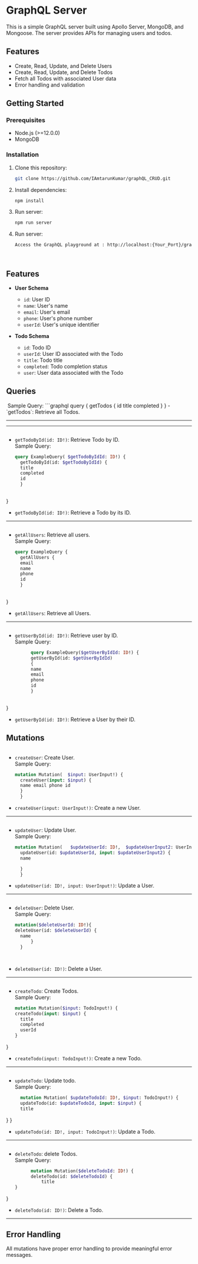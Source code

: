 # GraphQL Server

This is a simple GraphQL server built using Apollo Server, MongoDB, and Mongoose. The server provides APIs for managing users and todos.

## Features

- Create, Read, Update, and Delete Users
- Create, Read, Update, and Delete Todos
- Fetch all Todos with associated User data
- Error handling and validation

## Getting Started

### Prerequisites

- Node.js (>=12.0.0)
- MongoDB

### Installation

1. Clone this repository:

   ```bash
   git clone https://github.com/IAmtarunKumar/graphQL_CRUD.git


2. Install dependencies:

   ```bash
   npm install

3. Run server:

   ```bash
   npm run server

4. Run server:

   ```bash
   Access the GraphQL playground at : http://localhost:{Your_Port}/graphql




## Features

- **User Schema**
  - `id`: User ID
  - `name`: User's name
  - `email`: User's email
  - `phone`: User's phone number
  - `userId`: User's unique identifier

- **Todo Schema**
  - `id`: Todo ID
  - `userId`: User ID associated with the Todo
  - `title`: Todo title
  - `completed`: Todo completion status
  - `user`: User data associated with the Todo

## Queries

<img src="./img//get_all_todo.png" alt="">
  Sample Query:
  ```graphql
  query {
    getTodos {
      id
      title
      completed
    }
  }
- `getTodos`: Retrieve all Todos.

<hr>
<hr>


<img src="./img//get_todo_by_id.png" alt="">

- `getTodoById(id: ID!)`: Retrieve Todo by ID.  
  Sample Query:
  ```graphql
  query ExampleQuery( $getTodoByIdId: ID!) {
    getTodoById(id: $getTodoByIdId) {
    title
    completed 
    id
    }
 
}
  
- `getTodoById(id: ID!)`: Retrieve a Todo by its ID.
<hr>


<img src="./img//get_all_user.png" alt="">

- `getAllUsers`: Retrieve all users.  
  Sample Query:
  ```graphql
  query ExampleQuery {
    getAllUsers {
    email
    name
    phone
    id
    }
 
}
- `getAllUsers`: Retrieve all Users.

<hr>

<img src="./img//get_user_by_id.png" alt="">

- `getUserById(id: ID!)`: Retrieve user by ID.  
  Sample Query:
  ```graphql
        query ExampleQuery($getUserByIdId: ID!) {
        getUserById(id: $getUserByIdId)
        {
        name
        email
        phone 
        id
        }
 
}
  
- `getUserById(id: ID!)`: Retrieve a User by their ID.

## Mutations

<img src="./img//create_user.png" alt="">

- `createUser`: Create User.  
  Sample Query:

  ```graphql
  mutation Mutation(  $input: UserInput!) {
    createUser(input: $input) {
    name email phone id
    }
    }


- `createUser(input: UserInput!)`: Create a new User.


<hr>
<img src="./img//update_user.png" alt="">

- `updateUser`: Update User.  
  Sample Query:

  ```graphql
  mutation Mutation(   $updateUserId: ID!,  $updateUserInput2: UserInput!) {
    updateUser(id: $updateUserId, input: $updateUserInput2) {
    name

    }
    }

- `updateUser(id: ID!, input: UserInput!)`: Update a User.
<hr>

<img src="./img//delete_user.png" alt="">

- `deleteUser`: Delete User.  
  Sample Query:

  ```graphql
  mutation($deleteUserId: ID!){
  deleteUser(id: $deleteUserId) {
    name
        }
    }




- `deleteUser(id: ID!)`: Delete a User.
<hr>



<img src="./img//create_todo.png" alt="">

- `createTodo`: Create Todos.  
  Sample Query:

  ```graphql
  mutation Mutation($input: TodoInput!) {
  createTodo(input: $input) {
    title
    completed
    userId
  }
}

- `createTodo(input: TodoInput!)`: Create a new Todo.
<hr>

<img src="./img//update_todo.png" alt="">


- `updateTodo`: Update todo.  
  Sample Query:
  ```graphql
    mutation Mutation( $updateTodoId: ID!, $input: TodoInput!) {
    updateTodo(id: $updateTodoId, input: $input) {
    title
 }
}



- `updateTodo(id: ID!, input: TodoInput!)`: Update a Todo.
<hr>

<img src="./img//delete_todo.png" alt="">


- `deleteTodo`: delete Todos.  
  Sample Query:
  ```graphql
        mutation Mutation($deleteTodoId: ID!) {
        deleteTodo(id: $deleteTodoId) {
            title
  }
}


- `deleteTodo(id: ID!)`: Delete a Todo.
<hr>

## Error Handling

All mutations have proper error handling to provide meaningful error messages.



 

